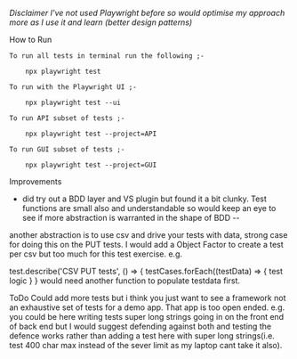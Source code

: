 *Disclaimer I've not used Playwright before so would optimise my approach more as I use it and learn (better design patterns)*

How to Run

    To run all tests in terminal run the following ;-

        npx playwright test 

    To run with the Playwright UI ;-

        npx playwright test --ui

    To run API subset of tests ;-

        npx playwright test --project=API

    To run GUI subset of tests ;-

        npx playwright test --project=GUI

Improvements
- did try out a BDD layer and VS plugin but found it a bit clunky. Test functions are small also and understandable so would keep an eye to see if more abstraction is warranted in the shape of BDD -- 

another abstraction is to use csv and drive your tests with data, strong case for doing this on the PUT tests. I would add a Object Factor to create a test per csv but too much for this test exercise. e.g. 

test.describe('CSV PUT tests', () => {
  testCases.forEach((testData) => {
    test logic
  }
}
would need another function to populate testdata first.

ToDo
Could add more tests but i think you just want to see a framework not an exhaustive set of tests for a demo app. That app is too open ended. e.g. you could be here writing tests super long strings going in on the front end of back end but I would suggest defending against both and testing the defence works rather than adding a test here with super long strings(i.e. test 400 char max instead of the sever limit as my laptop cant take it also).